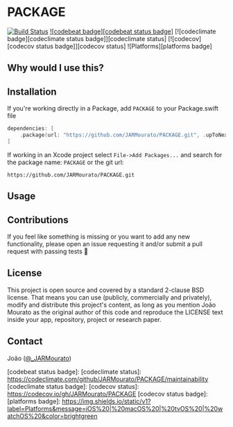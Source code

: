 # PACKAGE

[![Build Status][build status badge]][build status]
[![codebeat badge][codebeat status badge]][codebeat status]
[![codeclimate badge][codeclimate status badge]][codeclimate status]
[![codecov][codecov status badge]][codecov status]
![Platforms][platforms badge]

## Why would I use this?


## Installation

If you're working directly in a Package, add `PACKAGE` to your Package.swift file

```swift
dependencies: [
    .package(url: "https://github.com/JARMourato/PACKAGE.git", .upToNextMajor(from: "1.0.0")),
]
```

If working in an Xcode project select `File->Add Packages...` and search for the package name: `PACKAGE` or the git url:

`https://github.com/JARMourato/PACKAGE.git`

## Usage

## Contributions

If you feel like something is missing or you want to add any new functionality, please open an issue requesting it and/or submit a pull request with passing tests 🙌

## License

This project is open source and covered by a standard 2-clause BSD license. That means you can use (publicly, commercially and privately), modify and distribute this project's content, as long as you mention João Mourato as the original author of this code and reproduce the LICENSE text inside your app, repository, project or research paper.

## Contact

João ([@_JARMourato](https://twitter.com/_JARMourato))

[build status]: https://github.com/JARMourato/PACKAGE/actions?query=workflow%3ACI
[build status badge]: https://github.com/JARMourato/PACKAGE/workflows/CI/badge.svg
[codebeat status]: https://codebeat.co/projects/github-com-jarmourato-PACKAGE-main
[codebeat status badge]: 
[codeclimate status]: https://codeclimate.com/github/JARMourato/PACKAGE/maintainability
[codeclimate status badge]: 
[codecov status]: https://codecov.io/gh/JARMourato/PACKAGE
[codecov status badge]: 
[platforms badge]: https://img.shields.io/static/v1?label=Platforms&message=iOS%20|%20macOS%20|%20tvOS%20|%20watchOS%20&color=brightgreen
